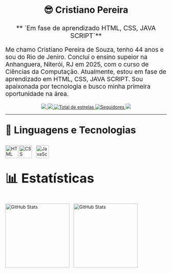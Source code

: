 # <p align="center"> 😎  Cristiano Pereira </p>

<p align="center" style="font-size:20px;">** `Em fase de aprendizado HTML, CSS, JAVA SCRIPT`** </p>

<p style="font-size:19px;"> Me chamo Cristiano Pereira de Souza, tenho 44 anos e sou do Rio de Jeniro. Concluí o ensino supeior na Anhanguera, Niterói, RJ em 2025, com o curso de Ciências da Computação. Atualmente, estou em fase de aprendizado em HTML, CSS, JAVA SCRIPT. Sou apaixonada por tecnologia e busco minha primeira oportunidade na área.
</p>

<p align="center">
    <a href="https://www.linkedin.com/in/cristiano-souza-91078286/" target="_blank">
            <img src="https://img.shields.io/badge/-LinkedIn-%230077B5?style=for-the-badge&logo=linkedin&logoColor=white" target="_blank">
    </a>
    <a href="https://instagram.com/cristianopsouza81" target="_blank">
            <img src="https://img.shields.io/badge/-Instagram-%23E4405F?style=for-the-badge&logo=instagram&logoColor=white" target="_blank">
    </a>
    <a href="https://github.com/CristianosgPereira?tab=repositories&sort=stargazers">
        <img 
            alt="Total de estrelas" 
            title="Total de estrelas GitHub" 
            src="https://custom-icon-badges.demolab.com/github/stars/cristianosgpereira?color=55960c&style=for-the-badge&labelColor=488207&logo=star&label=estrelas"
        />
    </a>
    <a href="https://github.com/cristianosgpereira?tab=followers">
        <img 
            alt="Seguidores" 
            title="Me siga no GitHub" 
            src="https://custom-icon-badges.demolab.com/github/followers/cristianosgpereira?color=236ad3&labelColor=1155ba&style=for-the-badge&logo=github&label=Seguidores&logoColor=white"
        />
    </a>
    <a href = "https://mail.google.com/mail/u/0/#inbox">
            <img        src="https://img.shields.io/badge/-Gmail-%23333?style=for-the-badge&logo=gmail&logoColor=white" target="_blank"></a>
</p>

---

### <p align="left" style="font-size:30px;" > 🤖 Linguagens e Tecnologias </p>

<img    
    align="left"
    alt="HTML"
    title="HTML" 
    width="40px" 
    style="padding-center: 10px;" 
    src="https://cdn.jsdelivr.net/gh/devicons/devicon@latest/icons/html5/html5-original.svg" 
/>
<img 
    align="left" 
    alt="CSS" 
    title="CSS"
    width="40px" 
    style="padding-right: 10px;" 
    src="https://cdn.jsdelivr.net/gh/devicons/devicon@latest/icons/css3/css3-original.svg" 
/>
<img 
    align="left" 
    alt="JavaScript" 
    title="JavaScript"
    width="40px" 
    style="padding-right: 10px;" 
    src="https://cdn.jsdelivr.net/gh/devicons/devicon@latest/icons/javascript/javascript-original.svg" 
/>
<br/>
<br/>

### <p align="left" style="font-size:40px;"> 📊 Estatísticas </p>

<p>
  <img 
    align="left" 
    alt="GitHub Stats" 
    height="200" 
    style="padding-right: 10px;" 
    src="https://github-readme-stats.vercel.app/api?username=cristianosgpereira&show_icons=true&theme=tokyonight&include_all_commits=true&locale=pt-br" 
  />

<img 
      align="left" 
      alt="GitHub Stats" 
      height="200" 
      src="https://github-readme-stats.vercel.app/api/top-langs/?username=cristianosgpereira&theme=tokyonight&layout=compact&custom_title=Tecnologias&langs_count=7" 
  />
</p>
